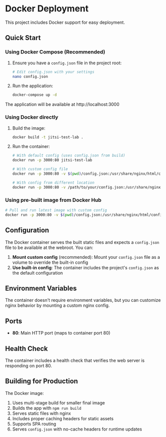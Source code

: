 # Docker Deployment

This project includes Docker support for easy deployment.

## Quick Start

### Using Docker Compose (Recommended)

1. Ensure you have a `config.json` file in the project root:
   ```bash
   # Edit config.json with your settings
   nano config.json
   ```

2. Run the application:
   ```bash
   docker-compose up -d
   ```

The application will be available at http://localhost:3000

### Using Docker directly

1. Build the image:
   ```bash
   docker build -t jitsi-test-lab .
   ```

2. Run the container:
   ```bash
   # With default config (uses config.json from build)
   docker run -p 3000:80 jitsi-test-lab
   
   # With custom config file
   docker run -p 3000:80 -v $(pwd)/config.json:/usr/share/nginx/html/config.json:ro jitsi-test-lab
   
   # With config from different location
   docker run -p 3000:80 -v /path/to/your/config.json:/usr/share/nginx/html/config.json:ro jitsi-test-lab
   ```

### Using pre-built image from Docker Hub

```bash
# Pull and run latest image with custom config
docker run -p 3000:80 -v $(pwd)/config.json:/usr/share/nginx/html/config.json:ro your-dockerhub-username/jitsi-test-lab:latest
```

## Configuration

The Docker container serves the built static files and expects a `config.json` file to be available at the webroot. You can:

1. **Mount custom config** (recommended): Mount your `config.json` file as a volume to override the built-in config
2. **Use built-in config**: The container includes the project's `config.json` as the default configuration

## Environment Variables

The container doesn't require environment variables, but you can customize nginx behavior by mounting a custom nginx config.

## Ports

- **80**: Main HTTP port (maps to container port 80)

## Health Check

The container includes a health check that verifies the web server is responding on port 80.

## Building for Production

The Docker image:
1. Uses multi-stage build for smaller final image
2. Builds the app with `npm run build`
3. Serves static files with nginx
4. Includes proper caching headers for static assets
5. Supports SPA routing
6. Serves `config.json` with no-cache headers for runtime updates